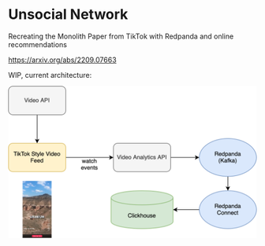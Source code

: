 # Unsocial Network

Recreating the Monolith Paper from TikTok with Redpanda and online recommendations

https://arxiv.org/abs/2209.07663

WIP, current architecture:

![Progress](./assets/monolithprogress.png)